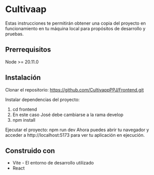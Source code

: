 # Cultivaap

Estas instrucciones te permitirán obtener una copia del proyecto en funcionamiento en tu máquina local para propósitos de desarrollo y pruebas.

## Prerrequisitos
Node >= 20.11.0

## Instalación
Clonar el repositorio: https://github.com/CultivappPPJ/Frontend.git

Instalar dependencias del proyecto:
1. cd frontend
2. En este caso José debe cambiarse a la rama develop
3. npm install

Ejecutar el proyecto:
npm run dev
Ahora puedes abrir tu navegador y acceder a http://localhost:5173 para ver tu aplicación en ejecución.

## Construido con
- Vite - El entorno de desarrollo utilizado
- React

